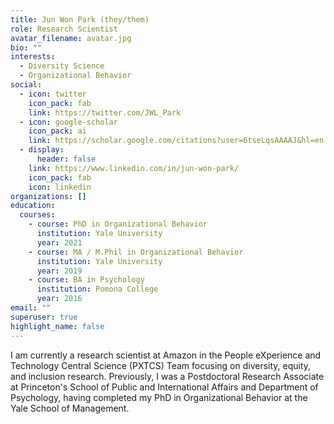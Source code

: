 ```yaml
---
title: Jun Won Park (they/them)
role: Research Scientist
avatar_filename: avatar.jpg
bio: ""
interests:
  - Diversity Science
  - Organizational Behavior
social:
  - icon: twitter
    icon_pack: fab
    link: https://twitter.com/JWL_Park
  - icon: google-scholar
    icon_pack: ai
    link: https://scholar.google.com/citations?user=6tseLqsAAAAJ&hl=en
  - display:
      header: false
    link: https://www.linkedin.com/in/jun-won-park/
    icon_pack: fab
    icon: linkedin
organizations: []
education:
  courses:
    - course: PhD in Organizational Behavior
      institution: Yale University
      year: 2021
    - course: MA / M.Phil in Organizational Behavior
      institution: Yale University
      year: 2019
    - course: BA in Psychology
      institution: Pomona College
      year: 2016
email: ""
superuser: true
highlight_name: false
---
```

I am currently a research scientist at Amazon in the People eXperience and Technology Central Science (PXTCS) Team focusing on diversity, equity, and inclusion research. Previously, I was a Postdoctoral Research Associate at Princeton's School of Public and International Affairs and Department of Psychology, having completed my PhD in Organizational Behavior at the Yale School of Management.